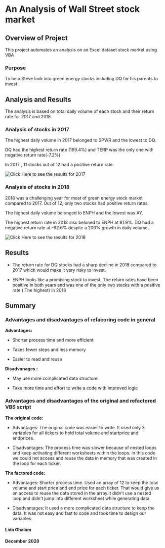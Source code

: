 
# An Analysis of Wall Street stock market 

## Overview of Project

This project automates an analysis on an Excel dataset stock market using VBA 

### Purpose
To help Steve look into green energy stocks including DQ for his parents to invest 



## Analysis and Results

The analysis is based on total daily volume of each stock and their return rate for 2017 and 2018.

### Analysis of stocks in 2017

The highest daily volume in 2017 belonged to SPWR and the lowest to DQ.

DQ had the highest return rate (199.4%) and TERP was the only one with negative return rate(-7.2%)

In 2017 , 11 stocks out of 12 had a positive return rate.  

![Click Here to see the results for 2017]()

### Analysis of stocks in 2018

2018 was a challenging year for most of green energy stock market compared to 2017. Out of 12, only two stocks had positive return rates.

The highest daily volume belonged to ENPH and the lowest was AY.

The highest return rate in 2018 also beloned to ENPH at 81.9%. DQ had a negative return rate at -62.6% despite a 200% growth in daily volume.  

![Click Here to see the results for 2018](resources/) 


## Results

- The return rate for DQ stocks had a sharp decline in 2018 compared to 2017 which would make it very risky to invest.

- ENPH looks like a promising stock to invest. The return rates have been positive in both years and was one of the only two stocks with a positive rate ( The highest) in 2018 


## Summary

### Advantages and disadvantages of refacoring code in general
  
**Advantages:** 

- Shorter process time and more efficient

- Takes fewer steps and less memory

- Easier to read and reuse

**Disadvanages :**

- May use more complicated data structure

- Take more time and effort to write a code with improved logic

 ### Advantages and disadvantages of the original and refactored VBS script
 
 **The original code:** 

- Advantages: The original code was easier to write. It used only 3 variables for all tickers to hold total volume and startprice and endprices. 

- Disadvantages: The process time was slower because of nested loops and keep activating different worksheets within the loops. In this code we could not access and reuse the data in memory that was created in the loop for each ticker.   


**The factored code:**

- Advantages: Shorter process time. Used an array of 12 to keep the total volume and start price and end price for each ticker. That would give us an access to reuse the data stored in the array.It didn't use a nested loop and didn't jump into different worksheet while generating data.

- Disadvantages: It used a more complicated data structure to keep the data. It was not easy and fast to code and took time to design our variables.



 #### Lida Ghalam
 #### December 2020
